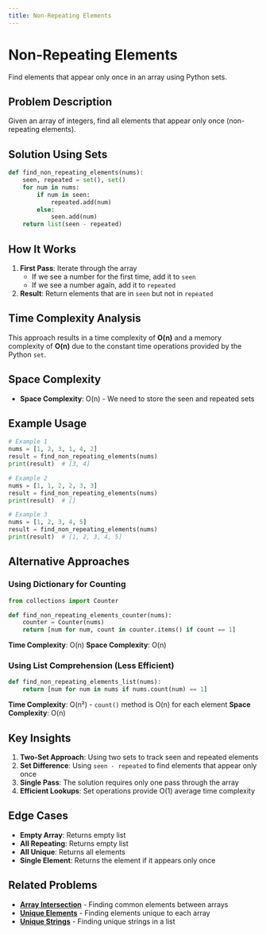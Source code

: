 ```yaml
---
title: Non-Repeating Elements
---
```


# Non-Repeating Elements

Find elements that appear only once in an array using Python sets.

## Problem Description

Given an array of integers, find all elements that appear only once (non-repeating elements).

## Solution Using Sets

```python
def find_non_repeating_elements(nums):
    seen, repeated = set(), set()
    for num in nums:
        if num in seen:
            repeated.add(num)
        else: 
            seen.add(num)
    return list(seen - repeated)
```

## How It Works

1. **First Pass**: Iterate through the array
   - If we see a number for the first time, add it to `seen`
   - If we see a number again, add it to `repeated`
2. **Result**: Return elements that are in `seen` but not in `repeated`

## Time Complexity Analysis

This approach results in a time complexity of **O(n)** and a memory complexity of **O(n)** due to the constant time operations provided by the Python `set`.

## Space Complexity

- **Space Complexity**: O(n) - We need to store the seen and repeated sets

## Example Usage

```python
# Example 1
nums = [1, 2, 3, 1, 4, 2]
result = find_non_repeating_elements(nums)
print(result)  # [3, 4]

# Example 2
nums = [1, 1, 2, 2, 3, 3]
result = find_non_repeating_elements(nums)
print(result)  # []

# Example 3
nums = [1, 2, 3, 4, 5]
result = find_non_repeating_elements(nums)
print(result)  # [1, 2, 3, 4, 5]
```

## Alternative Approaches

### Using Dictionary for Counting

```python
from collections import Counter

def find_non_repeating_elements_counter(nums):
    counter = Counter(nums)
    return [num for num, count in counter.items() if count == 1]
```

**Time Complexity**: O(n)
**Space Complexity**: O(n)

### Using List Comprehension (Less Efficient)

```python
def find_non_repeating_elements_list(nums):
    return [num for num in nums if nums.count(num) == 1]
```

**Time Complexity**: O(n²) - `count()` method is O(n) for each element
**Space Complexity**: O(n)

## Key Insights

1. **Two-Set Approach**: Using two sets to track seen and repeated elements
2. **Set Difference**: Using `seen - repeated` to find elements that appear only once
3. **Single Pass**: The solution requires only one pass through the array
4. **Efficient Lookups**: Set operations provide O(1) average time complexity

## Edge Cases

- **Empty Array**: Returns empty list
- **All Repeating**: Returns empty list
- **All Unique**: Returns all elements
- **Single Element**: Returns the element if it appears only once

## Related Problems

- **[Array Intersection](Array_Intersection.md)** - Finding common elements between arrays
- **[Unique Elements](Unique_Elements.md)** - Finding elements unique to each array
- **[Unique Strings](../String_Problems/Unique_Strings.md)** - Finding unique strings in a list
